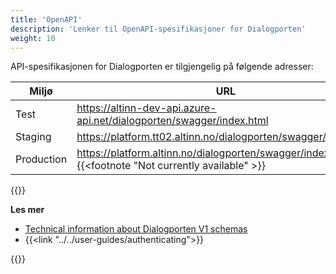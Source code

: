 ```yaml
---
title: 'OpenAPI'
description: 'Lenker til OpenAPI-spesifikasjoner for Dialogporten'
weight: 10
---
```


API-spesifikasjonen for Dialogporten er tilgjengelig på følgende adresser:

| Miljø       | URL                                                                                                  |
| ----------- | ---------------------------------------------------------------------------------------------------- |
| Test        | https://altinn-dev-api.azure-api.net/dialogporten/swagger/index.html                                 |
| Staging     | https://platform.tt02.altinn.no/dialogporten/swagger/index.html                                      |
| Production  | https://platform.altinn.no/dialogporten/swagger/index.html {{<footnote "Not currently available" >}} |

{{<displayFootnotes>}}


**Les mer**
* [Technical information about Dialogporten V1 schemas](https://github.com/digdir/dialogporten/tree/main/docs/schema/V1)
* {{<link "../../user-guides/authenticating">}}

{{<children />}}